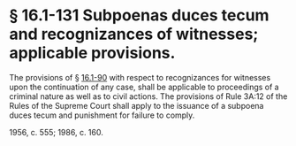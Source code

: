 # § 16.1-131 Subpoenas duces tecum and recognizances of witnesses; applicable provisions.

<p>The provisions of § <a href='http://law.lis.virginia.gov/vacode/16.1-90/'>16.1-90</a> with respect to recognizances for witnesses upon the continuation of any case, shall be applicable to proceedings of a criminal nature as well as to civil actions. The provisions of Rule 3A:12 of the Rules of the Supreme Court shall apply to the issuance of a subpoena duces tecum and punishment for failure to comply.</p><p>1956, c. 555; 1986, c. 160.</p>